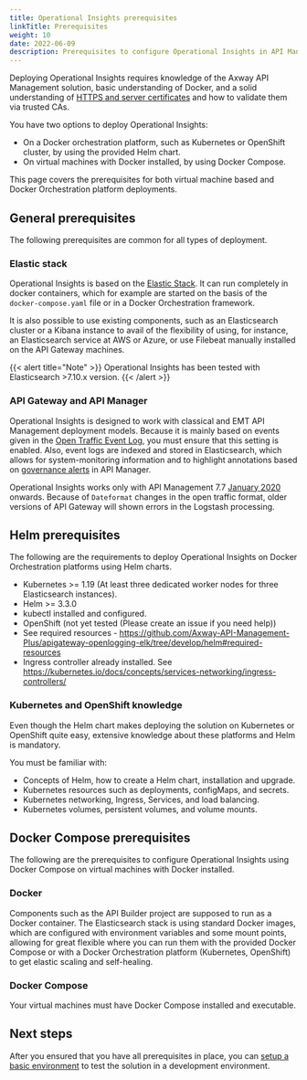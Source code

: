 ```yaml
---
title: Operational Insights prerequisites
linkTitle: Prerequisites
weight: 10
date: 2022-06-09
description: Prerequisites to configure Operational Insights in API Management.
---
```


Deploying Operational Insights requires knowledge of the Axway API Management solution, basic understanding of Docker, and a solid understanding of [HTTPS and server certificates](https://www.ssl.com/article/browsers-and-certificate-validation/) and how to validate them via trusted CAs.

You have two options to deploy Operational Insights:

* On a Docker orchestration platform, such as Kubernetes or OpenShift cluster, by using the provided Helm chart.
* On virtual machines with Docker installed, by using Docker Compose.

This page covers the prerequisites for both virtual machine based and Docker Orchestration platform deployments.

## General prerequisites

The following prerequisites are common for all types of deployment.

### Elastic stack

Operational Insights is based on the [Elastic Stack](https://www.elastic.co/elastic-stack/). It can run completely in docker containers, which for example are started on the basis of the `docker-compose.yaml` file or in a Docker Orchestration framework.

It is also possible to use existing components, such as an Elasticsearch cluster or a Kibana instance to avail of the flexibility of using, for instance, an Elasticsearch service at AWS or Azure, or use Filebeat manually installed on the API Gateway machines.

{{< alert title="Note" >}}
Operational Insights has been tested with Elasticsearch >7.10.x version.
{{< /alert >}}

### API Gateway and API Manager

Operational Insights is designed to work with classical and EMT API Management deployment models. Because it is mainly based on events given in the [Open Traffic Event Log](/docs/apim_reference/monitor_traffic_events_metrics/#open-traffic-event-log-settings), you must ensure that this setting is enabled. Also, event logs are indexed and stored in Elasticsearch, which allows for system-monitoring information and to highlight annotations based on [governance alerts](/docs/apim_administration/apimgr_admin/api_mgmt_alerts/#alert-descriptions) in API Manager.

Operational Insights works only with API Management 7.7 [January 2020](/docs/apim_relnotes/) onwards. Because of `Dateformat` changes in the open traffic format, older versions of API Gateway will shown errors in the Logstash processing.

## Helm prerequisites

The following are the requirements to deploy Operational Insights on Docker Orchestration platforms using Helm charts.

* Kubernetes >= 1.19 (At least three dedicated worker nodes for three Elasticsearch instances).
* Helm >= 3.3.0
* kubectl installed and configured.
* OpenShift (not yet tested (Please create an issue if you need help))
* See required resources - <https://github.com/Axway-API-Management-Plus/apigateway-openlogging-elk/tree/develop/helm#required-resources>
* Ingress controller already installed. See <https://kubernetes.io/docs/concepts/services-networking/ingress-controllers/>

### Kubernetes and OpenShift knowledge

Even though the Helm chart makes deploying the solution on Kubernetes or OpenShift quite easy, extensive knowledge about these platforms and Helm is mandatory.

You must be familiar with:

* Concepts of Helm, how to create a Helm chart, installation and upgrade.
* Kubernetes resources such as deployments, configMaps, and secrets.
* Kubernetes networking, Ingress, Services, and load balancing.
* Kubernetes volumes, persistent volumes, and volume mounts.

## Docker Compose prerequisites

The following are the prerequisites to configure Operational Insights using Docker Compose on virtual machines with Docker installed.

### Docker

Components such as the API Builder project are supposed to run as a Docker container. The Elasticsearch stack is using standard Docker images, which are configured with environment variables and some mount points, allowing for great flexible where you can run them with the provided Docker Compose or with a Docker Orchestration platform (Kubernetes, OpenShift) to get elastic scaling and self-healing.

### Docker Compose

Your virtual machines must have Docker Compose installed and executable.

## Next steps

After you ensured that you have all prerequisites in place, you can [setup a basic environment](/docs/amplify_analytics/op_insights_config_elastic_singlenode) to test the solution in a development environment.

